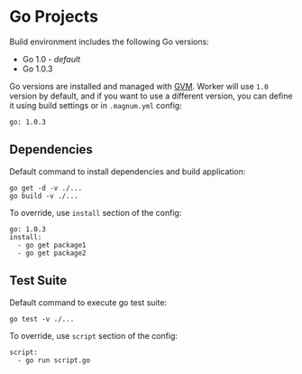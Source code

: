 # Go Projects

Build environment includes the following Go versions:

- Go 1.0 - *default*
- Go 1.0.3

Go versions are installed and managed with [GVM](https://github.com/moovweb/gvm).
Worker will use `1.0` version by default, and if you want to use a different 
version, you can define it using build settings or in `.magnum.yml` config:

```
go: 1.0.3
```

## Dependencies

Default command to install dependencies and build application:

```
go get -d -v ./...
go build -v ./...
```

To override, use `install` section of the config:

```
go: 1.0.3
install:
  - go get package1
  - go get package2
```

## Test Suite

Default command to execute go test suite:

```
go test -v ./...
```

To override, use `script` section of the config:

```
script:
  - go run script.go
```
